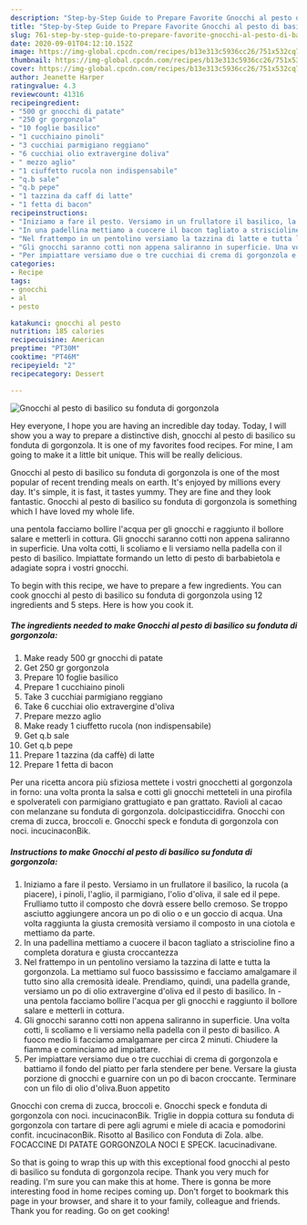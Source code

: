 ```yaml
---
description: "Step-by-Step Guide to Prepare Favorite Gnocchi al pesto di basilico su fonduta di gorgonzola"
title: "Step-by-Step Guide to Prepare Favorite Gnocchi al pesto di basilico su fonduta di gorgonzola"
slug: 761-step-by-step-guide-to-prepare-favorite-gnocchi-al-pesto-di-basilico-su-fonduta-di-gorgonzola
date: 2020-09-01T04:12:10.152Z
image: https://img-global.cpcdn.com/recipes/b13e313c5936cc26/751x532cq70/gnocchi-al-pesto-di-basilico-su-fonduta-di-gorgonzola-recipe-main-photo.jpg
thumbnail: https://img-global.cpcdn.com/recipes/b13e313c5936cc26/751x532cq70/gnocchi-al-pesto-di-basilico-su-fonduta-di-gorgonzola-recipe-main-photo.jpg
cover: https://img-global.cpcdn.com/recipes/b13e313c5936cc26/751x532cq70/gnocchi-al-pesto-di-basilico-su-fonduta-di-gorgonzola-recipe-main-photo.jpg
author: Jeanette Harper
ratingvalue: 4.3
reviewcount: 41316
recipeingredient:
- "500 gr gnocchi di patate"
- "250 gr gorgonzola"
- "10 foglie basilico"
- "1 cucchiaino pinoli"
- "3 cucchiai parmigiano reggiano"
- "6 cucchiai olio extravergine doliva"
- " mezzo aglio"
- "1 ciuffetto rucola non indispensabile"
- "q.b sale"
- "q.b pepe"
- "1 tazzina da caff di latte"
- "1 fetta di bacon"
recipeinstructions:
- "Iniziamo a fare il pesto. Versiamo in un frullatore il basilico, la rucola (a piacere), i pinoli, l&#39;aglio, il parmigiano, l&#39;olio d&#39;oliva, il sale ed il pepe. Frulliamo tutto il composto che dovrà essere bello cremoso. Se troppo asciutto aggiungere ancora un po di olio o e un goccio di acqua. Una volta raggiunta la giusta cremosità versiamo il composto in una ciotola e mettiamo da parte."
- "In una padellina mettiamo a cuocere il bacon tagliato a striscioline fino a completa doratura e giusta croccantezza"
- "Nel frattempo in un pentolino versiamo la tazzina di latte e tutta la gorgonzola. La mettiamo sul fuoco bassissimo e facciamo amalgamare il tutto sino alla cremosità ideale. Prendiamo, quindi, una padella grande, versiamo un po di olio extravergine d&#39;oliva ed il pesto di basilico. In  una pentola facciamo bollire l&#39;acqua per gli gnocchi e raggiunto il bollore salare e metterli in cottura."
- "Gli gnocchi saranno cotti non appena saliranno in superficie. Una volta cotti, li scoliamo e li versiamo nella padella con il pesto di basilico. A fuoco medio li facciamo amalgamare per circa 2 minuti. Chiudere la fiamma e cominciamo ad impiattare."
- "Per impiattare versiamo due o tre cucchiai di crema di gorgonzola e battiamo il fondo del piatto per farla stendere per bene. Versare la giusta porzione di gnocchi e guarnire con un po di bacon croccante. Terminare con un filo di olio d&#39;oliva.Buon appetito"
categories:
- Recipe
tags:
- gnocchi
- al
- pesto

katakunci: gnocchi al pesto 
nutrition: 185 calories
recipecuisine: American
preptime: "PT30M"
cooktime: "PT46M"
recipeyield: "2"
recipecategory: Dessert

---
```



![Gnocchi al pesto di basilico su fonduta di gorgonzola](https://img-global.cpcdn.com/recipes/b13e313c5936cc26/751x532cq70/gnocchi-al-pesto-di-basilico-su-fonduta-di-gorgonzola-recipe-main-photo.jpg)

Hey everyone, I hope you are having an incredible day today. Today, I will show you a way to prepare a distinctive dish, gnocchi al pesto di basilico su fonduta di gorgonzola. It is one of my favorites food recipes. For mine, I am going to make it a little bit unique. This will be really delicious.

Gnocchi al pesto di basilico su fonduta di gorgonzola is one of the most popular of recent trending meals on earth. It's enjoyed by millions every day. It's simple, it is fast, it tastes yummy. They are fine and they look fantastic. Gnocchi al pesto di basilico su fonduta di gorgonzola is something which I have loved my whole life.

una pentola facciamo bollire l&#39;acqua per gli gnocchi e raggiunto il bollore salare e metterli in cottura. Gli gnocchi saranno cotti non appena saliranno in superficie. Una volta cotti, li scoliamo e li versiamo nella padella con il pesto di basilico. Impiattate formando un letto di pesto di barbabietola e adagiate sopra i vostri gnocchi.


To begin with this recipe, we have to prepare a few ingredients. You can cook gnocchi al pesto di basilico su fonduta di gorgonzola using 12 ingredients and 5 steps. Here is how you cook it.

<!--inarticleads1-->

##### The ingredients needed to make Gnocchi al pesto di basilico su fonduta di gorgonzola:

1. Make ready 500 gr gnocchi di patate
1. Get 250 gr gorgonzola
1. Prepare 10 foglie basilico
1. Prepare 1 cucchiaino pinoli
1. Take 3 cucchiai parmigiano reggiano
1. Take 6 cucchiai olio extravergine d&#39;oliva
1. Prepare  mezzo aglio
1. Make ready 1 ciuffetto rucola (non indispensabile)
1. Get q.b sale
1. Get q.b pepe
1. Prepare 1 tazzina (da caffè) di latte
1. Prepare 1 fetta di bacon


Per una ricetta ancora più sfiziosa mettete i vostri gnocchetti al gorgonzola in forno: una volta pronta la salsa e cotti gli gnocchi metteteli in una pirofila e spolverateli con parmigiano grattugiato e pan grattato. Ravioli al cacao con melanzane su fonduta di gorgonzola. dolcipasticcidifra. Gnocchi con crema di zucca, broccoli e. Gnocchi speck e fonduta di gorgonzola con noci. incucinaconBik. 

<!--inarticleads2-->

##### Instructions to make Gnocchi al pesto di basilico su fonduta di gorgonzola:

1. Iniziamo a fare il pesto. Versiamo in un frullatore il basilico, la rucola (a piacere), i pinoli, l&#39;aglio, il parmigiano, l&#39;olio d&#39;oliva, il sale ed il pepe. Frulliamo tutto il composto che dovrà essere bello cremoso. Se troppo asciutto aggiungere ancora un po di olio o e un goccio di acqua. Una volta raggiunta la giusta cremosità versiamo il composto in una ciotola e mettiamo da parte.
1. In una padellina mettiamo a cuocere il bacon tagliato a striscioline fino a completa doratura e giusta croccantezza
1. Nel frattempo in un pentolino versiamo la tazzina di latte e tutta la gorgonzola. La mettiamo sul fuoco bassissimo e facciamo amalgamare il tutto sino alla cremosità ideale. Prendiamo, quindi, una padella grande, versiamo un po di olio extravergine d&#39;oliva ed il pesto di basilico. In  - una pentola facciamo bollire l&#39;acqua per gli gnocchi e raggiunto il bollore salare e metterli in cottura.
1. Gli gnocchi saranno cotti non appena saliranno in superficie. Una volta cotti, li scoliamo e li versiamo nella padella con il pesto di basilico. A fuoco medio li facciamo amalgamare per circa 2 minuti. Chiudere la fiamma e cominciamo ad impiattare.
1. Per impiattare versiamo due o tre cucchiai di crema di gorgonzola e battiamo il fondo del piatto per farla stendere per bene. Versare la giusta porzione di gnocchi e guarnire con un po di bacon croccante. Terminare con un filo di olio d&#39;oliva.Buon appetito


Gnocchi con crema di zucca, broccoli e. Gnocchi speck e fonduta di gorgonzola con noci. incucinaconBik. Triglie in doppia cottura su fonduta di gorgonzola con tartare di pere agli agrumi e miele di acacia e pomodorini confit. incucinaconBik. Risotto al Basilico con Fonduta di Zola. albe. FOCACCINE DI PATATE GORGONZOLA NOCI E SPECK. lacucinadivane. 

So that is going to wrap this up with this exceptional food gnocchi al pesto di basilico su fonduta di gorgonzola recipe. Thank you very much for reading. I'm sure you can make this at home. There is gonna be more interesting food in home recipes coming up. Don't forget to bookmark this page in your browser, and share it to your family, colleague and friends. Thank you for reading. Go on get cooking!
